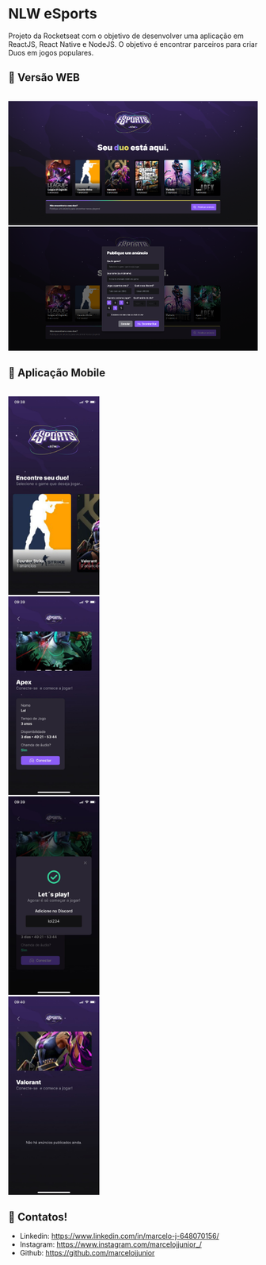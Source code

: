 # NLW eSports
Projeto da Rocketseat com o objetivo de desenvolver uma aplicação em ReactJS, React Native e NodeJS. O objetivo é encontrar parceiros para criar Duos em jogos populares.
 
## 📱 Versão WEB

<p align="left">
<code>
<img src="/README/homeWeb.png" height="250px">
<img src="/README/adsWeb.png" height="250px">
</code>
</p>

## 📱 Aplicação Mobile

<p align="left">
<code>
<img src="/README/homeMobile.jpeg" height="400px">
<img src="/README/gameAdsMobile.jpeg" height="400px">
<img src="/README/discordMobile.jpeg" height="400px">
<img src="/README/gameMobile.jpeg" height="400px">
</code>
</p>
 
## 📌 Contatos!
- Linkedin: https://www.linkedin.com/in/marcelo-j-648070156/
- Instagram: https://www.instagram.com/marcelojjunior_/
- Github: https://github.com/marcelojjunior
